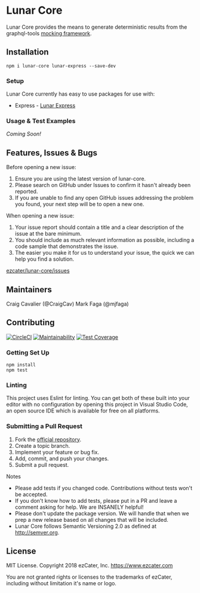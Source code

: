 # Lunar Core
Lunar Core provides the means to generate deterministic results from the
graphql-tools [mocking framework](https://www.apollographql.com/docs/graphql-tools/mocking.html).

## Installation
```
npm i lunar-core lunar-express --save-dev
```

### Setup
Lunar Core currently has easy to use packages for use with:
* Express - [Lunar Express](https://github.com/ezcater/lunar-express)

### Usage & Test Examples
_Coming Soon!_

## Features, Issues & Bugs
Before opening a new issue:
1. Ensure you are using the latest version of lunar-core.
1. Please search on GitHub under Issues to confirm it hasn't already been reported.
1. If you are unable to find any open GitHub issues addressing the problem you
found, your next step will be to open a new one.

When opening a new issue:
1. Your issue report should contain a title and a clear description of the issue
at the bare minimum.
1. You should include as much relevant information as possible, including a code
sample that demonstrates the issue.
1. The easier you make it for us to understand your issue, the quick we can help
you find a solution.

[ezcater/lunar-core/issues](https://github.com/ezcater/lunar-core/issues?q=is%3Aissue+is%3Aopen+sort%3Aupdated-desc)

## Maintainers
Craig Cavalier (@CraigCav)
Mark Faga (@mjfaga)

## Contributing

[![CircleCI](https://circleci.com/gh/ezcater/lunar-core/tree/master.svg?style=svg)](https://circleci.com/gh/ezcater/lunar-core/tree/master)
[![Maintainability](https://api.codeclimate.com/v1/badges/f7a71a45af56cfa68e24/maintainability)](https://codeclimate.com/github/ezcater/lunar-core/maintainability)
[![Test Coverage](https://api.codeclimate.com/v1/badges/f7a71a45af56cfa68e24/test_coverage)](https://codeclimate.com/github/ezcater/lunar-core/test_coverage)

### Getting Set Up
```
npm install
npm test
```

### Linting
This project uses Eslint for linting. You can get both of these built into your
editor with no configuration by opening this project in Visual Studio Code, an
open source IDE which is available for free on all platforms.

### Submitting a Pull Request
1. Fork the [official repository](https://github.com/ezcater/lunar-core).
1. Create a topic branch.
1. Implement your feature or bug fix.
1. Add, commit, and push your changes.
1. Submit a pull request.

Notes
* Please add tests if you changed code. Contributions without tests won't be accepted.
* If you don't know how to add tests, please put in a PR and leave a comment asking
for help. We are INSANELY helpful!
* Please don't update the package version. We will handle that when we prep a new
release based on all changes that will be included.
* Lunar Core follows Semantic Versioning 2.0 as defined at http://semver.org.

## License
MIT License. Copyright 2018 ezCater, Inc. https://www.ezcater.com

You are not granted rights or licenses to the trademarks of ezCater, including without limitation it's name or logo.
